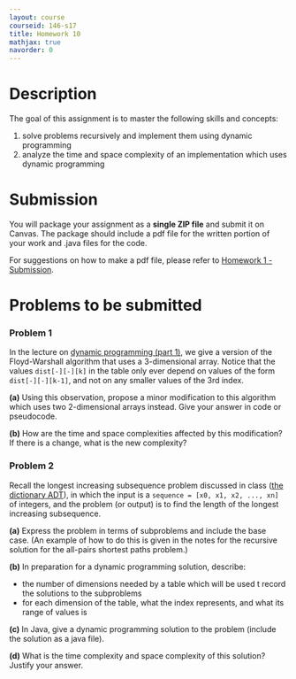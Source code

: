 ```yaml
---
layout: course
courseid: 146-s17
title: Homework 10
mathjax: true
navorder: 0
---
```


# Description

The goal of this assignment is to master the following skills and concepts:

1. solve problems recursively and implement them using dynamic programming
2. analyze the time and space complexity of an implementation which uses dynamic programming

# Submission

You will package your assignment as a __single ZIP file__ and submit it on Canvas. The package should include a pdf file for the written portion of your work and .java files for the code.

For suggestions on how to make a pdf file, please refer to [Homework 1 - Submission](homework01.html#Submission).

# Problems to be submitted

### Problem 1

In the lecture on [dynamic programming (part 1)](dp1.pdf), we give a version of the Floyd-Warshall algorithm that uses a 3-dimensional array. Notice that the values `dist[-][-][k]` in the table only ever depend on values of the form `dist[-][-][k-1]`, and not on any smaller values of the 3rd index. 

__(a)__ Using this observation, propose a minor modification to this algorithm which uses two 2-dimensional arrays instead. Give your answer in code or pseudocode.

__(b)__ How are the time and space complexities affected by this modification? If there is a change, what is the new complexity?

### Problem 2

Recall the longest increasing subsequence problem discussed in class ([the dictionary ADT](dictionary.pdf)), in which the input is a `sequence = [x0, x1, x2, ..., xn]` of integers, and the problem (or output) is to find the length of the longest increasing subsequence.

__(a)__ Express the problem in terms of subproblems and include the base case. (An example of how to do this is given in the notes for the recursive solution for the all-pairs shortest paths problem.)

__(b)__ In preparation for a dynamic programming solution, describe:

* the number of dimensions needed by a table which will be used t  record the solutions to the subproblems
* for each dimension of the table, what the index represents, and what its range of values is

__(c)__ In Java, give a dynamic programming solution to the problem (include the solution as a java file).

__(d)__ What is the time complexity and space complexity of this solution? Justify your answer.


